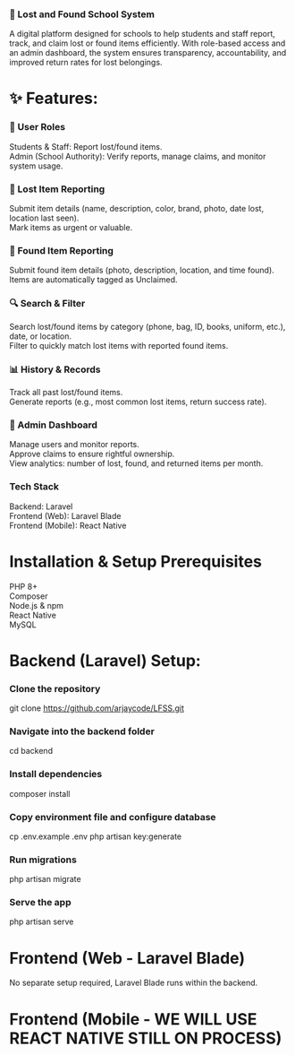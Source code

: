 ### 🎒 Lost and Found School System

A digital platform designed for schools to help students and staff report, track, and claim lost or found items efficiently. With role-based access and an admin dashboard, the system ensures transparency, accountability, and improved return rates for lost belongings.

# ✨ Features:

### 👥 User Roles

Students & Staff: Report lost/found items.  
Admin (School Authority): Verify reports, manage claims, and monitor system usage.

### 📝 Lost Item Reporting

Submit item details (name, description, color, brand, photo, date lost, location last seen).  
Mark items as urgent or valuable.

### 📸 Found Item Reporting

Submit found item details (photo, description, location, and time found).  
Items are automatically tagged as Unclaimed.

### 🔍 Search & Filter

Search lost/found items by category (phone, bag, ID, books, uniform, etc.), date, or location.  
Filter to quickly match lost items with reported found items.

### 📊 History & Records

Track all past lost/found items.  
Generate reports (e.g., most common lost items, return success rate).

### 📌 Admin Dashboard

Manage users and monitor reports.  
Approve claims to ensure rightful ownership.  
View analytics: number of lost, found, and returned items per month.

### Tech Stack

Backend: Laravel  
Frontend (Web): Laravel Blade  
Frontend (Mobile): React Native

# Installation & Setup Prerequisites

PHP 8+  
Composer  
Node.js & npm  
React Native  
MySQL

# Backend (Laravel) Setup:

### Clone the repository

git clone https://github.com/arjaycode/LFSS.git

### Navigate into the backend folder

cd backend

### Install dependencies

composer install

### Copy environment file and configure database

cp .env.example .env
php artisan key:generate

### Run migrations

php artisan migrate

### Serve the app

php artisan serve

# Frontend (Web - Laravel Blade)

No separate setup required, Laravel Blade runs within the backend.

# Frontend (Mobile - WE WILL USE REACT NATIVE STILL ON PROCESS)
